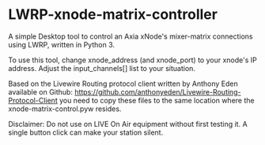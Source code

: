 # LWRP-xnode-matrix-controller
A simple Desktop tool to control an Axia xNode's mixer-matrix connections using LWRP, written in Python 3.

To use this tool, change xnode_address (and xnode_port) to your xnode's IP address. 
Adjust the input_channels[] list to your situation.

Based on the Livewire Routing protocol client written by Anthony Eden available on Github:
https://github.com/anthonyeden/Livewire-Routing-Protocol-Client
you need to copy these files to the same location where the xnode-matrix-control.pyw resides.

Disclaimer: 
Do not use on LIVE On Air equipment without first testing it. A single button click can make your station silent.
